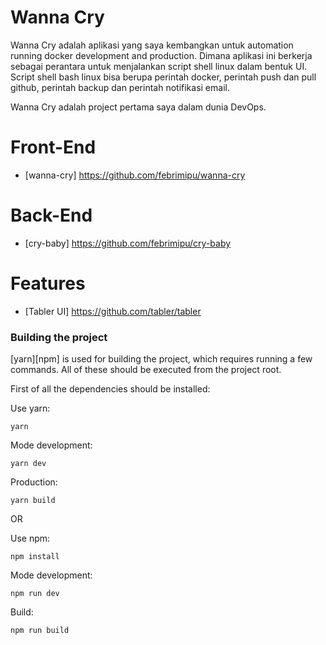 #  Wanna Cry

Wanna Cry adalah aplikasi yang saya kembangkan untuk automation running docker development and production. Dimana aplikasi ini berkerja sebagai perantara untuk menjalankan script shell linux dalam bentuk UI. Script shell bash linux bisa berupa perintah docker, perintah push dan pull github, perintah backup dan perintah notifikasi email.

Wanna Cry adalah project pertama saya dalam dunia DevOps.

# Front-End  
- [wanna-cry] https://github.com/febrimipu/wanna-cry
# Back-End
- [cry-baby] https://github.com/febrimipu/cry-baby


# Features
- [Tabler UI] https://github.com/tabler/tabler

### Building the project

[yarn][npm] is used for building the project, which requires running a few commands. All of these should be executed from the project root.

First of all the dependencies should be installed:

Use yarn:

```
yarn
```
Mode development:

```
yarn dev
```

Production:
```
yarn build
```

OR

Use npm:
```
npm install
```

Mode development:

```
npm run dev
```

Build:

```
npm run build
```

